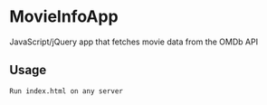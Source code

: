 # MovieInfoApp
JavaScript/jQuery app that fetches movie data from the OMDb API

## Usage
```bash
Run index.html on any server
```
